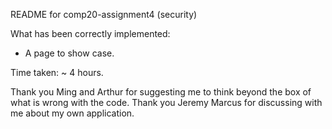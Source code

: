 README for comp20-assignment4 (security)

What has been correctly implemented:
 - A page to show case.

Time taken: ~ 4 hours.

Thank you Ming and Arthur for suggesting me to think beyond the box of what is wrong with the code.
Thank you Jeremy Marcus for discussing with me about my own application.